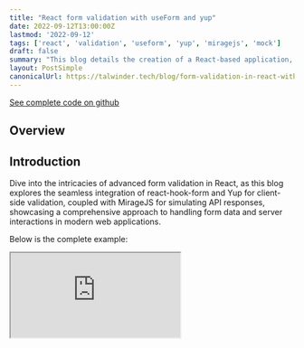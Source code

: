 ```yaml
---
title: "React form validation with useForm and yup"
date: 2022-09-12T13:00:00Z
lastmod: '2022-09-12'
tags: ['react', 'validation', 'useform', 'yup', 'miragejs', 'mock']
draft: false
summary: "This blog details the creation of a React-based application, showcasing the integration of Material UI for design, react-hook-form and Yup for form validation, and MirageJS for API mocking."
layout: PostSimple
canonicalUrl: https://talwinder.tech/blog/form-validation-in-react-with-use-form-and-yup
---
```


[See complete code on github](https://github.com/iamtalwinder/react-form-validation-example)

## Overview

<TOCInline toc={props.toc} exclude="Overview" toHeading={2} />

## Introduction
Dive into the intricacies of advanced form validation in React, as this blog explores the seamless integration of react-hook-form and Yup for client-side validation, coupled with MirageJS for simulating API responses, showcasing a comprehensive approach to handling form data and server interactions in modern web applications.

Below is the complete example:

<iframe
  src="https://stackblitz.com/edit/stackblitz-starters-v9argg?embed=1&file=src%2FTodoForm.tsx"
  style={{ width: '100%', height: '500px', border: 'none', borderRadius: '4px', overflow: 'hidden' }}
  title="React Automatic Batching Demo"
  allow="accelerometer; ambient-light-sensor; camera; encrypted-media; geolocation; gyroscope; microphone; midi; payment; usb; vr; xr-spatial-tracking">
</iframe>

